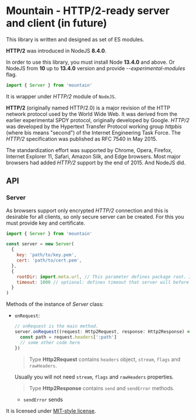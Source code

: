 # Mountain - HTTP/2-ready server and client (in future)

This library is written and designed as set of ES modules.

**HTTP/2** was introduced in NodeJS **8.4.0**.

In order to use this library, you must install Node **13.4.0** and above. Or NodeJS from **10** up to **13.4.0** version and provide _--experimental-modules_ flag.

```javascript
import { Server } from 'mountain'
```

It is wrapper under _HTTP/2_ module of `NodeJS`.

**HTTP/2** (originally named HTTP/2.0) is a major revision of the HTTP network protocol used by the World Wide Web. It was derived from the earlier experimental SPDY protocol, originally developed by Google. _HTTP/2_ was developed by the Hypertext Transfer Protocol working group _httpbis_ (where bis means "second") of the Internet Engineering Task Force. The _HTTP/2_ specification was published as RFC 7540 in May 2015.

The standardization effort was supported by Chrome, Opera, Firefox, Internet Explorer 11, Safari, Amazon Silk, and Edge browsers. Most major browsers had added _HTTP/2_ support by the end of 2015. And NodeJS did.

## API

### Server

As browsers support only encrypted _HTTP/2_ connection and this is desirable for all clients, so only secure server can be created. For this you must provide key and certificate.

```javascript
import { Server } from 'mountain'

const server = new Server(
  {
    key: 'path/to/key.pem',
    cert: 'path/to/cert.pem',
  },
  {
    rootDir: import.meta.url, // This parameter defines package root. In this example current directory in which this file is located is used as root folder.
    timeout: 1000 // optional: defines timeout that server will before ending connection.
  }
)
```

Methods of the instance of _Server_ class:

- `onRequest`:

  ```javascript
  // onRequest is the main method.
  server.onRequest((request: Http2Request, response: Http2Response) => {
    const path = request.headers[':path']
    // some other code here
  })
  ```

  > Type **Http2Request** contains `headers` object, `stream`, `flags` and `rawHeaders`.

  Usually you will not need `stream`, `flags` and `rawHeaders` properties.

  > Type **Http2Response** contains `send` and `sendError` methods.

  - `sendError` sends

It is licensed under [MIT-style license](LICENSE).
